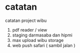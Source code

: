 # catatan
catatan project wibu


1. pdf reader / view
2. staging darmasaba dan hipmi
3. max upload wibu storage
4. web push safari ( sambil jalan )
